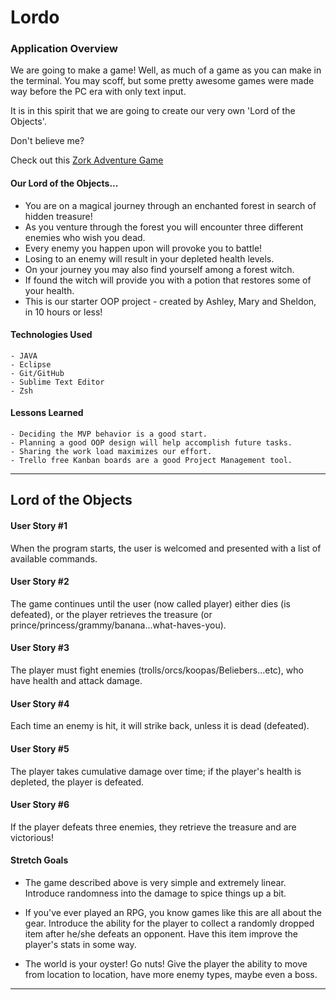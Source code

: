 # Lordo

### Application Overview
We are going to make a game! 
Well, as much of a game as you can make in the terminal. 
You may scoff, but some pretty awesome games were made way before the PC era with only text input. 

It is in this spirit that we are going to create our very own 'Lord of the Objects'.

Don't believe me? 

Check out this [Zork Adventure Game](https://en.wikipedia.org/wiki/Zork)

#### Our Lord of the Objects...
- You are on a magical journey through an enchanted forest in search of hidden treasure!
- As you venture through the forest you will encounter three different enemies who wish you dead.
- Every enemy you happen upon will provoke you to battle!
- Losing to an enemy will result in your depleted health levels.
- On your journey you may also find yourself among a forest witch.
- If found the witch will provide you with a potion that restores some of your health.            
- This is our starter OOP project - created by Ashley, Mary and Sheldon, in 10 hours or less!

#### Technologies Used
	- JAVA
	- Eclipse
	- Git/GitHub
	- Sublime Text Editor
	- Zsh

#### Lessons Learned
    - Deciding the MVP behavior is a good start.
    - Planning a good OOP design will help accomplish future tasks.
    - Sharing the work load maximizes our effort.
    - Trello free Kanban boards are a good Project Management tool.

<hr>

## Lord of the Objects



#### User Story #1
When the program starts, the user is welcomed and presented with a list of available commands.

#### User Story #2
The game continues until the user (now called player) either dies (is defeated), or the player retrieves the treasure (or prince/princess/grammy/banana...what-haves-you).

#### User Story #3
The player must fight enemies (trolls/orcs/koopas/Beliebers...etc), who have health and attack damage.

#### User Story #4
Each time an enemy is hit, it will strike back, unless it is dead (defeated).

#### User Story #5
The player takes cumulative damage over time; if the player's health is depleted, the player is defeated.

#### User Story #6
If the player defeats three enemies, they retrieve the treasure and are victorious!

#### Stretch Goals

* The game described above is very simple and extremely linear. Introduce randomness into the damage to spice things up a bit.

* If you've ever played an RPG, you know games like this are all about the gear. Introduce the ability for the player to collect a randomly dropped item after he/she defeats an opponent. Have this item improve the player's stats in some way.

* The world is your oyster! Go nuts! Give the player the ability to move from location to location, have more enemy types, maybe even a boss.

<hr>

